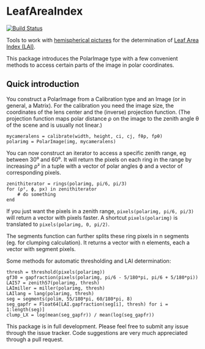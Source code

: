 # LeafAreaIndex

[![Build Status](https://travis-ci.org/ETC-UA/LeafAreaIndex.jl.svg?branch=master)](https://travis-ci.org/ETC-UA/LeafAreaIndex.jl)

Tools to work with [hemispherical pictures](http://en.wikipedia.org/wiki/Hemispherical_photography) for the determination of [Leaf Area Index (LAI)](http://en.wikipedia.org/wiki/Leaf_area_index).

This package introduces the PolarImage type with a few convenient methods to access certain parts of the image in polar coordinates.

## Quick introduction

You construct a PolarImage from a Calibration type and an Image (or in general, a Matrix). For the calibration you need the image size, the coordinates of the lens center and the (inverse) projection function. 
(The projection function maps polar distance ρ on the image to the zenith angle θ of the scene and is usually not linear.)

    mycameralens = calibrate(width, height, ci, cj, fθρ, fρθ)
    polarimg = PolarImage(img, mycameralens)

You can now construct an iterator to access a specific zenith range, eg between 30⁰ and 60⁰. It will return the pixels on each ring in the range by increasing ρ² in a tuple with a vector of polar angles ϕ and a vector of corresponding pixels.

    zenithiterator = rings(polarimg, pi/6, pi/3)
    for (ρ², ϕ, px) in zenithiterator
        # do something
    end

If you just want the pixels in a zenith range, `pixels(polarimg, pi/6, pi/3)` will return a vector with pixels faster. A shortcut `pixels(polarimg)` is translated to `pixels(polarimg, 0, pi/2)`.

The segments function can further splits these ring pixels in n segments (eg. for clumping calculation). It returns a vector with n elements, each a vector with segment pixels.

Some methods for automatic thresholding and LAI determination:

    thresh = threshold(pixels(polarimg))
    gf30 = gapfraction(pixels(polarimg, pi/6 - 5/180*pi, pi/6 + 5/180*pi))
    LAI57 = zenith57(polarimg, thresh)
    LAImiller = miller(polarimg, thresh)
    LAIlang = lang(polarimg, thresh)
    seg = segments(polim, 55/180*pi, 60/180*pi, 8)
    seg_gapfr = Float64[LAI.gapfraction(seg[i], thresh) for i = 1:length(seg)]
    clump_LX = log(mean(seg_gapfr)) / mean(log(seg_gapfr))

This package is in full development. Please feel free to submit any issue through the issue tracker. Code suggestions are very much appreciated through a pull request.



